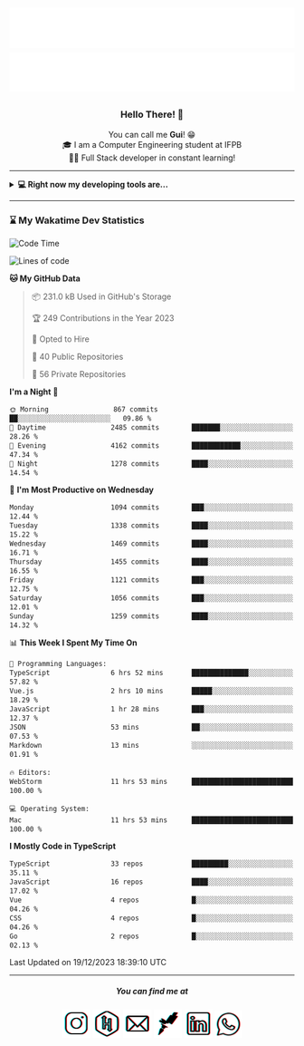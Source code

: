 <h1 align="center">
  <img src="esdrasglitched-4light.svg#gh-light-mode-only" alt="Guilherme Esdras" />
  <img src="esdrasglitched-4dark.svg#gh-dark-mode-only" alt="Guilherme Esdras" />
</h1>

<h3 align='center'> Hello There! 👋 </h3>

<p align="center">
  You can call me <strong>Gui</strong>! 😁 <br/>
  🎓 I am a Computer Engineering student at IFPB <br/>
  👨‍💻 Full Stack developer in constant learning!
</p>

---

<details closed>
  <summary><strong>💻 Right now my developing tools are...</strong></summary>
    <br/>
    <img alt="JavaScript" src="https://img.shields.io/badge/javascript-%23323330.svg?style=for-the-badge&logo=javascript&logoColor=%23F7DF1E"/>
    <img alt="TypeScript" src="https://img.shields.io/badge/typescript-%23007ACC.svg?style=for-the-badge&logo=typescript&logoColor=white"/>
    <img alt="Java" src="https://img.shields.io/badge/java-%23ED8B00.svg?style=for-the-badge&logo=java&logoColor=white"/>
    <br/>
    <img alt="HTML5" src="https://img.shields.io/badge/html5-%23E34F26.svg?style=for-the-badge&logo=html5&logoColor=white"/>
    <img alt="CSS3" src="https://img.shields.io/badge/css3-%231572B6.svg?style=for-the-badge&logo=css3&logoColor=white"/>
    <br/>
    <img alt="React" src="https://img.shields.io/badge/react-%2320232a.svg?style=for-the-badge&logo=react&logoColor=%2361DAFB"/>
    <img alt="Redux" src="https://img.shields.io/badge/redux-%23593d88.svg?style=for-the-badge&logo=redux&logoColor=white"/>
    <br/>
    <img alt="Bootstrap" src="https://img.shields.io/badge/bootstrap-%23563D7C.svg?style=for-the-badge&logo=bootstrap&logoColor=white"/>
    <img alt="SASS" src="https://img.shields.io/badge/SASS-hotpink.svg?style=for-the-badge&logo=SASS&logoColor=white"/>
    <img alt="Webpack" src="https://img.shields.io/badge/webpack-%238DD6F9.svg?style=for-the-badge&logo=webpack&logoColor=black" />
    <br/>
    <img alt="Spring" src="https://img.shields.io/badge/spring-%236DB33F.svg?style=for-the-badge&logo=spring&logoColor=white"/>
    <br/>
    <img alt="Oracle" src ="https://img.shields.io/badge/oracle-%23F00000.svg?style=for-the-badge&logo=oracle&logoColor=white" />
    <img alt="MySQL" src="https://img.shields.io/badge/mysql-%2300f.svg?style=for-the-badge&logo=mysql&logoColor=white"/>
    <br/>
    <img alt="Figma" src="https://img.shields.io/badge/figma-%23F24E1E.svg?style=for-the-badge&logo=figma&logoColor=white"/>
    <img alt="Adobe Photoshop" src="https://img.shields.io/badge/adobephotoshop-%2331A8FF.svg?style=for-the-badge&logo=adobephotoshop&logoColor=white"/>
    <img alt="Adobe Illustrator" src="https://img.shields.io/badge/adobeillustrator-%23FF9A00.svg?style=for-the-badge&logo=adobeillustrator&logoColor=white"/>
    <br/>
    <img alt="Visual Studio Code" src="https://img.shields.io/badge/VisualStudioCode-0078d7.svg?style=for-the-badge&logo=visual-studio-code&logoColor=white"/>
    <img alt="IntelliJ IDEA" src="https://img.shields.io/badge/IntelliJIDEA-000000.svg?style=for-the-badge&logo=intellij-idea&logoColor=white"/>
    <img alt="Eclipse" src="https://img.shields.io/badge/Eclipse-2C2255?style=for-the-badge&logo=eclipse&logoColor=white"/>
    <br/>
    <img alt="Docker" src="https://img.shields.io/badge/docker-%230db7ed.svg?style=for-the-badge&logo=docker&logoColor=white"/>
    <img alt="Postman" src="https://img.shields.io/badge/Postman-FF6C37?style=for-the-badge&logo=postman&logoColor=red" />
</details>

---

<!-- <details closed>
  <summary><strong>⌛ Wakatime Stats</strong></summary>
    <br/>
    <img alt="Gui Esdras's Wakatime Stats this Week" src="https://github-readme-stats.vercel.app/api/wakatime?username=guilhermeesdras" />
</details> -->

### ⌛ My Wakatime Dev Statistics

<!--START_SECTION:waka-->
![Code Time](http://img.shields.io/badge/Code%20Time-2%2C386%20hrs%2011%20mins-blue)

![Lines of code](https://img.shields.io/badge/From%20Hello%20World%20I%27ve%20Written-10.4%20million%20lines%20of%20code-blue)

**🐱 My GitHub Data** 

> 📦 231.0 kB Used in GitHub's Storage 
 > 
> 🏆 249 Contributions in the Year 2023
 > 
> 💼 Opted to Hire
 > 
> 📜 40 Public Repositories 
 > 
> 🔑 56 Private Repositories 
 > 
**I'm a Night 🦉** 

```text
🌞 Morning                867 commits         ██░░░░░░░░░░░░░░░░░░░░░░░   09.86 % 
🌆 Daytime                2485 commits        ███████░░░░░░░░░░░░░░░░░░   28.26 % 
🌃 Evening                4162 commits        ████████████░░░░░░░░░░░░░   47.34 % 
🌙 Night                  1278 commits        ████░░░░░░░░░░░░░░░░░░░░░   14.54 % 
```
📅 **I'm Most Productive on Wednesday** 

```text
Monday                   1094 commits        ███░░░░░░░░░░░░░░░░░░░░░░   12.44 % 
Tuesday                  1338 commits        ████░░░░░░░░░░░░░░░░░░░░░   15.22 % 
Wednesday                1469 commits        ████░░░░░░░░░░░░░░░░░░░░░   16.71 % 
Thursday                 1455 commits        ████░░░░░░░░░░░░░░░░░░░░░   16.55 % 
Friday                   1121 commits        ███░░░░░░░░░░░░░░░░░░░░░░   12.75 % 
Saturday                 1056 commits        ███░░░░░░░░░░░░░░░░░░░░░░   12.01 % 
Sunday                   1259 commits        ████░░░░░░░░░░░░░░░░░░░░░   14.32 % 
```


📊 **This Week I Spent My Time On** 

```text
💬 Programming Languages: 
TypeScript               6 hrs 52 mins       ██████████████░░░░░░░░░░░   57.82 % 
Vue.js                   2 hrs 10 mins       █████░░░░░░░░░░░░░░░░░░░░   18.29 % 
JavaScript               1 hr 28 mins        ███░░░░░░░░░░░░░░░░░░░░░░   12.37 % 
JSON                     53 mins             ██░░░░░░░░░░░░░░░░░░░░░░░   07.53 % 
Markdown                 13 mins             ░░░░░░░░░░░░░░░░░░░░░░░░░   01.91 % 

🔥 Editors: 
WebStorm                 11 hrs 53 mins      █████████████████████████   100.00 % 

💻 Operating System: 
Mac                      11 hrs 53 mins      █████████████████████████   100.00 % 
```

**I Mostly Code in TypeScript** 

```text
TypeScript               33 repos            █████████░░░░░░░░░░░░░░░░   35.11 % 
JavaScript               16 repos            ████░░░░░░░░░░░░░░░░░░░░░   17.02 % 
Vue                      4 repos             █░░░░░░░░░░░░░░░░░░░░░░░░   04.26 % 
CSS                      4 repos             █░░░░░░░░░░░░░░░░░░░░░░░░   04.26 % 
Go                       2 repos             █░░░░░░░░░░░░░░░░░░░░░░░░   02.13 % 
```




 Last Updated on 19/12/2023 18:39:10 UTC
<!--END_SECTION:waka-->

---

<h5 align="center">You can find me at</h5>

<p align="center">
  <a href="http://instagram.com/guilherme_esdras"><img src="icons/ig-g.png"></a>
  <a href="https://www.hackerrank.com/guilherme_esdras"><img src="icons/hr-g.png"></a>
  <a href="mailto:guilherme.esdras@outlook.com"><img src="icons/em-g.png"></a>
  <a href="https://app.rocketseat.com.br/me/guilherme-esdras"><img src="icons/rs-g.png"></a>
  <a href="https://www.linkedin.com/in/guilherme-esdras/"><img src="icons/in-g.png"></a>
  <a href="https://api.whatsapp.com/send?phone=5583987425691&text=Ol%C3%A1!%20Vim%20do%20seu%20perfil%20no%20GitHub.%20%3A)"><img src="icons/wp-g.png" width="48"></a>
</p>
